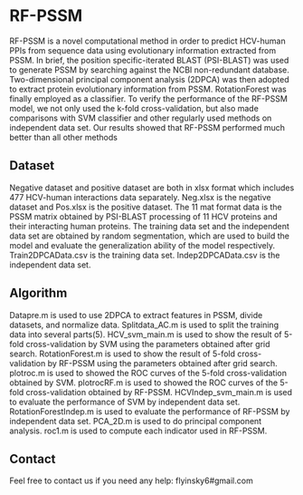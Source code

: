 # RF-PSSM

RF-PSSM is a novel computational method in order to predict HCV-human PPIs from sequence data using evolutionary information extracted from PSSM. In brief, the position specific-iterated BLAST (PSI-BLAST) was used to generate PSSM by searching against the NCBI non-redundant database. Two-dimensional principal component analysis (2DPCA) was then adopted to extract protein evolutionary information from PSSM. RotationForest was finally employed as a classifier. To verify the performance of the RF-PSSM model, we not only used the k-fold cross-validation, but also made comparisons with SVM classifier and other regularly used methods on independent data set. Our results showed that RF-PSSM performed much better than all other methods

## Dataset
Negative dataset and positive dataset are both in xlsx format which includes 477 HCV-human interactions data separately. 
Neg.xlsx is the negative dataset and Pos.xlsx is the positive dataset. 
The 11 mat format data is the PSSM matrix obtained by PSI-BLAST processing of 11 HCV proteins and their interacting human proteins.
The training data set and the independent data set are obtained by random segmentation, which are used to build the model and evaluate the generalization ability of the model respectively. 
Train2DPCAData.csv is the training data set.
Indep2DPCAData.csv is the independent data set.

## Algorithm

Datapre.m is used to use 2DPCA to extract features in PSSM, divide datasets, and normalize data.
Splitdata_AC.m is used to split the training data into several parts(5). 
HCV_svm_main.m is used to show the result of 5-fold cross-validation by SVM using the parameters obtained after grid search.
RotationForest.m is used to show the result of 5-fold cross-validation by RF-PSSM using the parameters obtained after grid search.
plotroc.m is used to showed the ROC curves of the 5-fold cross-validation obtained by SVM.
plotrocRF.m is used to showed the ROC curves of the 5-fold cross-validation obtained by RF-PSSM.
HCVIndep_svm_main.m is used to evaluate the performance of SVM by independent data set. 
RotationForestIndep.m is used to evaluate the performance of RF-PSSM by independent data set. 
PCA_2D.m is used to do principal component analysis. 
roc1.m is used to compute each indicator used in RF-PSSM.

## Contact

Feel free to contact us if you need any help: flyinsky6#gmail.com
